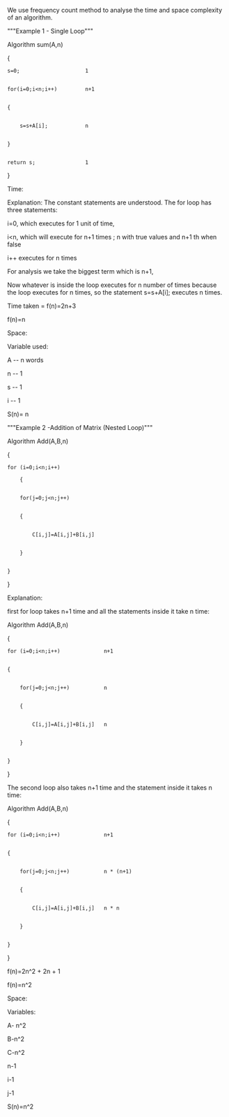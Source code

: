 We use frequency count method to analyse the time and space complexity of an algorithm.

"""Example 1 - Single Loop"""


Algorithm sum(A,n)


{


    s=0;                     1

 
    for(i=0;i<n;i++)         n+1

 
    {

 
        s=s+A[i];            n

  
    }

 
    return s;                1   

 
}


Time:


Explanation: The constant statements are understood. The for loop has three statements:


i=0, which executes for 1 unit of time,


i<n, which will execute for n+1 times ; n with true values and n+1 th when false


i++ executes for n times



For analysis we take the biggest term which is n+1,


Now whatever is inside the loop executes for n number of times because the loop executes for n times, so the statement  s=s+A[i]; executes n times.


Time taken  =  f(n)=2n+3


f(n)=n


Space: 


Variable used: 


A -- n words


n -- 1


s -- 1


i -- 1 


S(n)= n



"""Example 2 -Addition of Matrix (Nested Loop)"""



Algorithm Add(A,B,n)


{


    for (i=0;i<n;i++)

        {

        
        for(j=0;j<n;j++)

        
        {

        
            C[i,j]=A[i,j]+B[i,j]

            
        }

        
    }

    
}



Explanation:


first for loop takes n+1 time and all the statements inside it take n time: 


Algorithm Add(A,B,n)


{


    for (i=0;i<n;i++)              n+1

    
    {

    
        for(j=0;j<n;j++)           n

        
        {

        
            C[i,j]=A[i,j]+B[i,j]   n

            
        }

        
    }

    
}


The second loop also takes n+1 time and the statement inside it takes n time:


Algorithm Add(A,B,n)


{


    for (i=0;i<n;i++)              n+1

    
    {

    
        for(j=0;j<n;j++)           n * (n+1)

        
        {

        
            C[i,j]=A[i,j]+B[i,j]   n * n

            
        }

        
    }

    
}


f(n)=2n^2 + 2n + 1


f(n)=n^2



Space:


Variables:


A- n^2


B-n^2


C-n^2


n-1


i-1


j-1



S(n)=n^2

